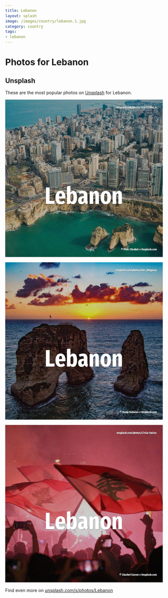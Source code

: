 ```yaml
---
title: Lebanon
layout: splash
image: /images/country/lebanon.1.jpg
category: country
tags:
- lebanon
---
```

# Photos for Lebanon

## Unsplash

These are the most popular photos on [Unsplash](https://unsplash.com) for Lebanon.

![Lebanon](/images/country/lebanon.1.jpg)

![Lebanon](/images/country/lebanon.2.jpg)

![Lebanon](/images/country/lebanon.3.jpg)

Find even more on [unsplash.com/s/photos/Lebanon](https://unsplash.com/s/photos/Lebanon)